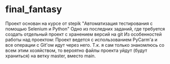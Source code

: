 # final_fantasy

Проект основан на курсе от stepik "Автоматизация тестирования с помощью Selenium и Python"
Одно из последних заданий, где требуется создать отдельный проект с хранением версий на git
Из особенностей работы над проектом:
Проект ведется с использованием PyCarm'а и все операции с Git'ом идут через него.
Т.к. я сам только знакомлюсь со всем этим хозяйством, то вероятно файлы проекта уйдут (будут храниться) на ветку master, вместо main.
